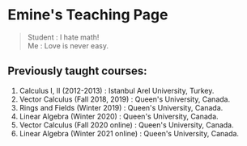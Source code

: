 # Emine's Teaching Page

> Student : I hate math! <br>
> Me : Love is never easy.

## Previously taught courses:

1. Calculus I, II (2012-2013) : Istanbul Arel University, Turkey.
2. Vector Calculus (Fall 2018, 2019) : Queen's University, Canada.
3. Rings and Fields (Winter 2019) : Queen's University, Canada.
4. Linear Algebra (Winter 2020) : Queen's University, Canada.
5. Vector Calculus (Fall 2020 online) : Queen's University, Canada.
6. Linear Algebra (Winter 2021 online) : Queen's University, Canada.





